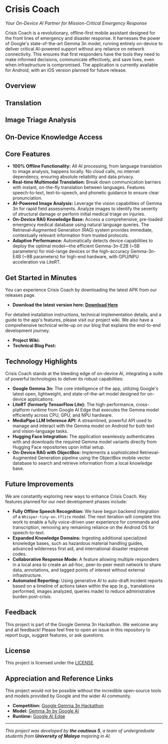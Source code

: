 # Crisis Coach

*Your On-Device AI Partner for Mission-Critical Emergency Response*

Crisis Coach is a revolutionary, offline-first mobile assistant designed for the front lines of 
emergency and disaster response. It harnesses the power of Google's state-of-the-art Gemma 3n model, 
running entirely on-device to deliver critical AI-powered support without any reliance 
on network connectivity. This ensures that first responders have the tools they need to 
make informed decisions, communicate effectively, and save lives, 
even when infrastructure is compromised. 
The application is currently available for Android, with an iOS version planned for future release.

## Overview


## Translation


## Image Triage Analysis


## On-Device Knowledge Access



## Core Features

* **100% Offline Functionality:** All AI processing, from language translation to image analysis, happens locally. No cloud calls, no internet dependency, ensuring absolute reliability and data privacy.
* **Real-time Multimodal Translation:** Break down communication barriers with instant, on-the-fly translation between languages. Features speech-to-text, text-to-speech, and phonetic guidance to ensure clear pronunciation.
* **AI-Powered Image Analysis:** Leverage the vision capabilities of Gemma 3n for rapid field assessments. Analyze images to identify the severity of structural damage or perform initial medical triage on injuries.
* **On-Device RAG Knowledge Base:** Access a comprehensive, pre-loaded emergency medical database using natural language queries. The Retrieval-Augmented Generation (RAG) system provides immediate, contextually relevant information from trusted protocols.
* **Adaptive Performance:** Automatically detects device capabilities to deploy the optimal model—the efficient Gemma-3n-E2B (\~5B parameters) for mid-range devices or the high-accuracy Gemma-3n-E4B (\~8B parameters) for high-end hardware, with GPU/NPU acceleration via LiteRT.

## Get Started in Minutes

You can experience Crisis Coach by downloading the latest APK from our releases page.

* **Download the latest version here: [Download Here](https://www.google.com/search?q=link_to_github_release_page)**

For detailed installation instructions, technical implementation details, and a guide to the app's features, please visit our project wiki. We also have a comprehensive technical write-up on our blog that explains the end-to-end development journey.

* **Project Wiki:** 
* **Technical Blog Post:** 

## Technology Highlights

Crisis Coach stands at the bleeding edge of on-device AI, integrating a suite of powerful technologies to deliver its robust capabilities:

* **Google Gemma 3n:** The core intelligence of the app, utilizing Google's latest open, lightweight, and state-of-the-art model designed for on-device applications.
* **LiteRT (formerly TensorFlow Lite):** The high-performance, cross-platform runtime from Google AI Edge that executes the Gemma model efficiently across CPU, GPU, and NPU hardware.
* **MediaPipe LLM Inference API:** A streamlined, powerful API used to manage and interact with the Gemma model on Android for both text and vision-language tasks.
* **Hugging Face Integration:** The application seamlessly authenticates with and downloads the required Gemma model variants directly from Hugging Face repositories upon initial setup.
* **On-Device RAG with ObjectBox:** Implements a sophisticated Retrieval-Augmented Generation pipeline using the ObjectBox mobile vector database to search and retrieve information from a local knowledge base.

## Future Improvements

We are constantly exploring new ways to enhance Crisis Coach. Key features planned for our next development phases include:

* **Fully Offline Speech Recognition:** We have begun backend integration of a `Whisper-tiny-en.tflite` model. The next iteration will complete this work to enable a fully voice-driven user experience for commands and transcription, removing any remaining reliance on the Android OS for speech-to-text.
* **Expanded Knowledge Domains:** Ingesting additional specialized knowledge bases, such as hazardous material handling guides, advanced wilderness first aid, and international disaster response codes.
* **Collaborative Response Mode:** A feature allowing multiple responders in a local area to create an ad-hoc, peer-to-peer mesh network to share data, annotations, and tagged points of interest without external infrastructure.
* **Automated Reporting:** Using generative AI to auto-draft incident reports based on a timeline of actions taken within the app (e.g., translations performed, images analyzed, queries made) to reduce administrative burden post-crisis.

## Feedback

This project is part of the Google Gemma 3n Hackathon. We welcome any and all feedback\! 
Please feel free to open an issue in this repository to report bugs, suggest features, or ask questions.

## License

This project is licensed under the [LICENSE](https://github.com/ziflhigan/Crisis-Coach/blob/main/LICENSE).

## Appreciation and Reference Links

This project would not be possible without the incredible open-source tools and models provided by Google and the wider AI community.

* **Competition:** [Google Gemma 3n Hackathon](https://www.kaggle.com/competitions/google-gemma-3n-hackathon/overview)
* **Model:** [Gemma 3n by Google AI](https://ai.google.dev/gemma/docs/gemma-3n)
* **Runtime:** [Google AI Edge](https://ai.google.dev/edge)
-----

*This project was developed by **the cautious 5**, a team of undergraduate students from **University of Malaya** majoring in AI.*